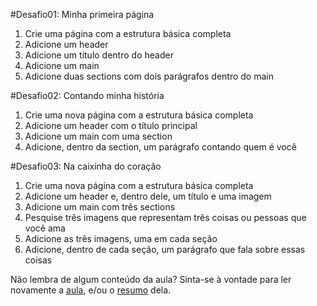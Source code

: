 #Desafio01: Minha primeira página

1. Crie uma página com a estrutura básica completa
2. Adicione um header
3. Adicione um título dentro do header
4. Adicione um main
5. Adicione duas sections com dois parágrafos dentro do main

#Desafio02: Contando minha história

1. Crie uma nova página com a estrutura básica completa
2. Adicione um header com o título principal
3. Adicione um main com uma section
4. Adicione, dentro da section, um parágrafo contando quem é você

#Desafio03: Na caixinha do coração

1. Crie uma nova página com a estrutura básica completa
2. Adicione um header e, dentro dele, um título e uma imagem
3. Adicione um main com três sections
4. Pesquise três imagens que representam três coisas ou pessoas que você ama
5. Adicione as três imagens, uma em cada seção
6. Adicione, dentro de cada seção, um parágrafo que fala sobre essas coisas
 
Não lembra de algum conteúdo da aula? Sinta-se à vontade para ler novamente a [aula](../aula03/aula.md), e/ou o [resumo](../aula03/resumo.md) dela. 
